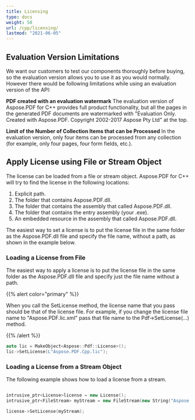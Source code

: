 ```yaml
---
title: Licensing
type: docs
weight: 50
url: /cpp/licensing/
lastmod: "2021-06-05"
---
```


## Evaluation Version Limitations

We want our customers to test our components thoroughly before buying, so the evaluation version allows you to use it as you would normally. However there would be following limitations while using an evaluation version of the API:

**PDF created with an evaluation watermark**
The evaluation version of Aspose.PDF for C++ provides full product functionality, but all the pages in the generated PDF documents are watermarked with "Evaluation Only. Created with Aspose.PDF. Copyright 2002-2017 Aspose Pty Ltd" at the top.

**Limit of the Number of Collection Items that can be Processed**
In the evaluation version, only four items can be processed from any collection (for example, only four pages, four form fields, etc.).

## Apply License using File or Stream Object

The license can be loaded from a file or stream object. Aspose.PDF for C++ will try to find the license in the following locations:

1. Explicit path.
1. The folder that contains Aspose.PDF.dll.
1. The folder that contains the assembly that called Aspose.PDF.dll.
1. The folder that contains the entry assembly (your .exe).
1. An embedded resource in the assembly that called Aspose.PDF.dll.

The easiest way to set a license is to put the license file in the same folder as the Aspose.PDF.dll file and specify the file name, without a path, as shown in the example below.

### Loading a License from File

The easiest way to apply a license is to put the license file in the same folder as the Aspose.PDF.dll file and specify just the file name without a path.

{{% alert color="primary" %}}

When you call the SetLicense method, the license name that you pass should be that of the license file. For example, if you change the license file name to "Aspose.PDF.lic.xml" pass that file name to the Pdf->SetLicense(…) method.

{{% /alert %}}

```cpp
auto lic = MakeObject<Aspose::Pdf::License>();
lic->SetLicense(L"Aspose.PDF.Cpp.lic");
```

### Loading a License from a Stream Object

The following example shows how to load a license from a stream.

```cpp

intrusive_ptr<License>license = new License();
intrusive_ptr<FileStream> myStream = new FileStream(new String("Aspose.PDF.Cpp.lic"), FileMode_Open);

license->SetLicense(myStream);

```
